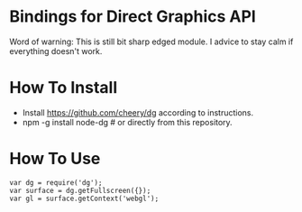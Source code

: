 # Bindings for Direct Graphics API

Word of warning: This is still bit sharp edged module. I advice to stay calm if everything doesn't work.

# How To Install

 * Install https://github.com/cheery/dg according to instructions.
 * npm -g install node-dg # or directly from this repository.

# How To Use

    var dg = require('dg');
    var surface = dg.getFullscreen({});
    var gl = surface.getContext('webgl');
